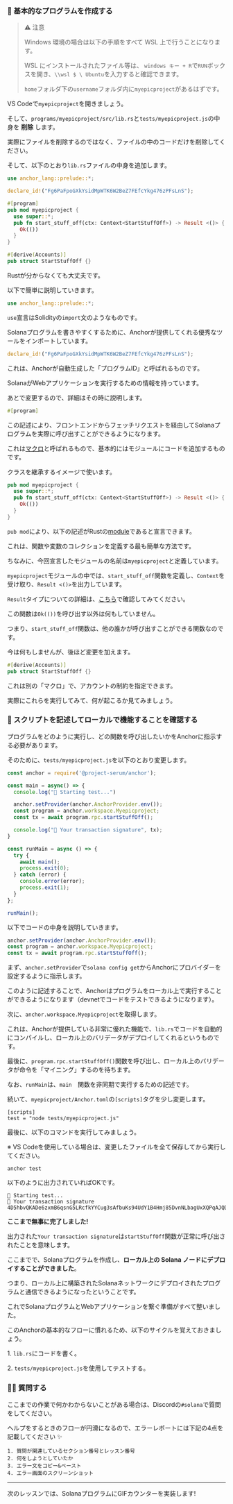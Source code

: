 ### 👶 基本的なプログラムを作成する

> ⚠️ 注意
>
> Windows 環境の場合は以下の手順をすべて WSL 上で行うことになります。
>
> WSL にインストールされたファイル等は、 `windows キー + R`で`RUN`ボックスを開き、`\\wsl $ \ Ubuntu`を入力すると確認できます。
>
> `home`フォルダ下の`username`フォルダ内に`myepicproject`があるはずです。

VS Codeで`myepicproject`を開きましょう。

そして、`programs/myepicproject/src/lib.rs`と`tests/myepicproject.js`の中身を **削除** します。

実際にファイルを削除するのではなく、ファイルの中のコードだけを削除してください。

そして、以下のとおり`lib.rs`ファイルの中身を追加します。

```rust
use anchor_lang::prelude::*;

declare_id!("Fg6PaFpoGXkYsidMpWTK6W2BeZ7FEfcYkg476zPFsLnS");

#[program]
pub mod myepicproject {
  use super::*;
  pub fn start_stuff_off(ctx: Context<StartStuffOff>) -> Result <()> {
    Ok(())
  }
}

#[derive(Accounts)]
pub struct StartStuffOff {}
```

Rustが分からなくても大丈夫です。

以下で簡単に説明していきます。

```rust
use anchor_lang::prelude::*;
```

`use`宣言はSolidityの`import`文のようなものです。

Solanaプログラムを書きやすくするために、Anchorが提供してくれる優秀なツールをインポートしています。

```rust
declare_id!("Fg6PaFpoGXkYsidMpWTK6W2BeZ7FEfcYkg476zPFsLnS");
```

これは、Anchorが自動生成した「プログラムID」と呼ばれるものです。

SolanaがWebアプリケーションを実行するための情報を持っています。

あとで変更するので、詳細はその時に説明します。

```rust
#[program]
```

この記述により、フロントエンドからフェッチリクエストを経由してSolanaプログラムを実際に呼び出すことができるようになります。

これは[マクロ](http://web.mit.edu/rust-lang_v1.25/arch/amd64_ubuntu1404/share/doc/rust/html/book/first-edition/macros.html)と呼ばれるもので、基本的にはモジュールにコードを追加するものです。

クラスを継承するイメージで使います。

```rust
pub mod myepicproject {
  use super::*;
  pub fn start_stuff_off(ctx: Context<StartStuffOff>) -> Result <()> {
    Ok(())
  }
}
```

`pub mod`により、以下の記述がRustの[module](https://stevedonovan.github.io/rust-gentle-intro/4-modules.html)であると宣言できます。

これは、関数や変数のコレクションを定義する最も簡単な方法です。

ちなみに、今回宣言したモジュールの名前は`myepicproject`と定義しています。

`myepicproject`モジュールの中では、`start_stuff_off`関数を定義し、`Context`を受け取り、`Result <()>`を出力しています。

`Result`タイプについての詳細は、[こちら](https://doc.rust-lang.org/std/result)で確認してみてください。

この関数は`Ok(())`を呼び出す以外は何もしていません。

つまり、`start_stuff_off`関数は、他の誰かが呼び出すことができる関数なのです。

今は何もしませんが、後ほど変更を加えます。

```rust
#[derive(Accounts)]
pub struct StartStuffOff {}
```

これは別の「マクロ」で、アカウントの制約を指定できます。

実際にこれらを実行してみて、何が起こるか見てみましょう。


### 💎 スクリプトを記述してローカルで機能することを確認する

プログラムをどのように実行し、どの関数を呼び出したいかをAnchorに指示する必要があります。

そのために、`tests/myepicproject.js`を以下のとおり変更します。

```javascript
const anchor = require('@project-serum/anchor');

const main = async() => {
  console.log("🚀 Starting test...")

  anchor.setProvider(anchor.AnchorProvider.env());
  const program = anchor.workspace.Myepicproject;
  const tx = await program.rpc.startStuffOff();

  console.log("📝 Your transaction signature", tx);
}

const runMain = async () => {
  try {
    await main();
    process.exit(0);
  } catch (error) {
    console.error(error);
    process.exit(1);
  }
};

runMain();
```

以下でコードの中身を説明していきます。

```javascript
anchor.setProvider(anchor.AnchorProvider.env());
const program = anchor.workspace.Myepicproject;
const tx = await program.rpc.startStuffOff();
```

まず、`anchor.setProvider`で`solana config get`からAnchorにプロバイダーを設定するように指示します。

このように記述することで、Anchorはプログラムをローカル上で実行することができるようになります（devnetでコードをテストできるようになります）。

次に、`anchor.workspace.Myepicproject`を取得します。

これは、Anchorが提供している非常に優れた機能で、`lib.rs`でコードを自動的にコンパイルし、ローカル上のバリデータがデプロイしてくれるというものです。

最後に、`program.rpc.startStuffOff()`関数を呼び出し、ローカル上のバリデータが命令を「マイニング」するのを待ちます。

なお、`runMain`は、`main`　関数を非同期で実行するための記述です。

続いて、`myepicproject/Anchor.toml`の`[scripts]`タグを少し変更します。

```
[scripts]
test = "node tests/myepicproject.js"
```

最後に、以下のコマンドを実行してみましょう。

※ VS Codeを使用している場合は、変更したファイルを全て保存してから実行してください。

```
anchor test
```

以下のように出力されていればOKです。

```
🚀 Starting test...
📝 Your transaction signature 4D5hbvQKADe6zxmB6qsnG5LRcfkYYCug3sAfbuKs94UdY1B4Hmj85DvnNLbagUxXQPqAJQDLocECEPtNa6RPayuS
```


**ここまで無事に完了しました!**

出力された`Your transaction signature`は`startStuffOff`関数が正常に呼び出されたことを意味します。

ここまでで、Solanaプログラムを作成し、**ローカル上の Solana ノードにデプロイすることができました**。

つまり、ローカル上に構築されたSolanaネットワークにデプロイされたプログラムと通信できるようになったということです。

これでSolanaプログラムとWebアプリケーションを繋ぐ準備がすべて整いました。

このAnchorの基本的なフローに慣れるため、以下のサイクルを覚えておきましょう。

1\. `lib.rs`にコードを書く。

2\. `tests/myepicproject.js`を使用してテストする。


### 🙋‍♂️ 質問する

ここまでの作業で何かわからないことがある場合は、Discordの`#solana`で質問をしてください。

ヘルプをするときのフローが円滑になるので、エラーレポートには下記の4点を記載してください ✨

```
1. 質問が関連しているセクション番号とレッスン番号
2. 何をしようとしていたか
3. エラー文をコピー&ペースト
4. エラー画面のスクリーンショット
```

---

次のレッスンでは、SolanaプログラムにGIFカウンターを実装します!
